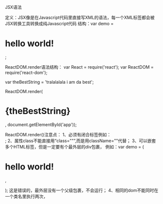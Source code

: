 JSX语法

定义：JSX像是在Javascript代码里直接写XML的语法，每一个XML标签都会被JSX转换工具转换成纯Javascript代码
结构：var demo = <h1>hello world!</h1>;

ReactDOM.render语法结构：
var React = require('react');
var ReactDOM = require('react-dom');

var theBestString = 'tralalalala i am da best';

ReactDOM.render(<h1>{theBestString}</h1>, document.getElementById('app'));


ReactDOM.render()注意点：
1、必须有闭合标签例如：<img /> <br />;
2、属性class不能直接用“class=""”,而是用className=""代替；
3、可以嵌套多个HTML标签，但是一定要有个最外层的div包裹，
例如：var demo = (
        <h1>hello world!</h1>,
        <p></p>
      );
  这是错误的，最外层没有一个父级包裹，不会运行；
4、相同的dom不能同时在一个类名里执行两次，
